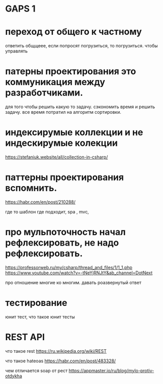 # GAPS 1

# переход от общего к частному
ответить общщеее, если попросят погрузиться, то погрузиться. чтобы управлять


# патерны проектирования это коммуникация между разработчиками.
для того чтобы решить какую то задачу.
сэкономить время и решить задачу. все время потратил на алгоритм сортировки.


# индексирумые коллекции и не индескирумые колекции
https://stefaniuk.website/all/collection-in-csharp/


# паттерны проектирования вспомнить.
https://habr.com/en/post/210288/

где то шаблон где подходит,  spa , mvc,




# про мульпоточность начал рефлексировать, не надо рефлексировать.
https://professorweb.ru/my/csharp/thread_and_files/1/1_1.php
https://www.youtube.com/watch?v=-tNeYjRNJtY&ab_channel=DotNext

про отношение многие ко многим. давать роазвернутый ответ


# тестирование
юнит тест, что такое юнит тесты


# REST API
что такое rest 
https://ru.wikipedia.org/wiki/REST

что такое hateoas 
https://habr.com/en/post/483328/


чем отличается soap от рест 
https://appmaster.io/ru/blog/mylo-protiv-otdykha